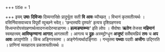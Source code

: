 +++
title = 1

+++
इयम् **उषाः** **दिविजाः** दिव्यन्तरिक्षेः प्रादुर्भूता सती **वि** **आवः** व्यौच्छत् । विभानं कृतवतीत्यर्थः । वसिर्निवासवाच्यत्र विपूर्वो व्युच्छने भवेत्। 'छन्दस्यपि दृश्यते' इत्यत्र दृशिग्रहणस्य विध्यन्तरोपसंग्रहणार्थत्वादनजादेरप्याडागमः। **हल्यङ्याब्भ्यः'** इति लोपः । सैवोषाः **ऋतेन** तेजसा **महिमानं** स्वमहत्त्वम् **आविष्कृण्वाना** **आगात्** आगतवती । आगत्य च **द्रुहः** अस्मद्द्रोग्धॄन **अजुष्टं** सर्वेषामप्रियं **तमः** च **अप** **आवः** अपवृणोति । किंच अङ्गिरस्तमा । अङ्गेर्गत्यर्थादङ्गिराः । गन्तृतमा **पथ्याः** पदवीः **अजीगः** उद्गिरति । प्राणिनां व्यवहाराय प्रकाशयतीत्यर्थः ॥